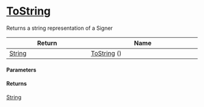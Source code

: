 # [ToString](./Signer--ToString.md)

Returns a string representation of a Signer

| Return<div><a href="#"><img width=375></a></div> | Name<div><a href="#"><img width=525></a></div> | 
| --- | --- | 
| [String](https://docs.microsoft.com/en-us/dotnet/api/System.String) | [ToString](./Signer--ToString.md) () | 


#### Parameters

#### Returns
[String](https://docs.microsoft.com/en-us/dotnet/api/System.String)<br>
